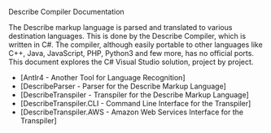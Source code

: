 Describe Compiler Documentation

The Describe markup language is parsed and translated to various destination languages. This is done by the Describe Compiler, which is written in C#. 
The compiler, although easily portable to other languages like C++, Java, JavaScript, PHP, Python3 and few more, has no official ports. 
This document explores the C# Visual Studio solution, project by project.

* [Antlr4 - Another Tool for Language Recognition]
* [DescribeParser - Parser for the Describe Markup Language]
* [DescribeTranspiler - Transpiler for the Describe Markup Language]
* [DescribeTranspiler.CLI - Command Line Interface for the Transpiler]
* [DescribeTranspiler.AWS - Amazon Web Services Interface for the Transpiler]